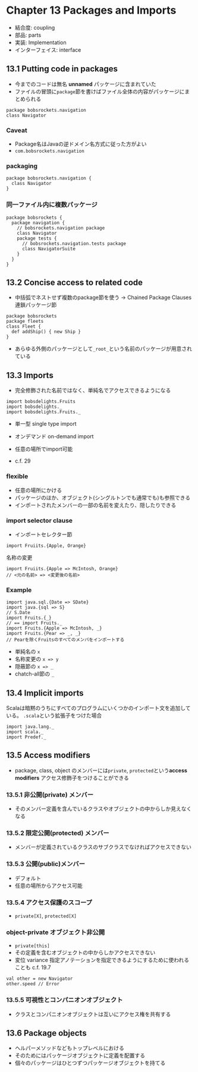 Chapter 13 Packages and Imports
===============================

- 結合度: coupling
- 部品: parts
- 実装: Implementation
- インターフェイス: interface

13.1 Putting code in packages
-----------------------------
- 今までのコードは無名 **unnamed** パッケージに含まれていた
- ファイルの冒頭に`package`節を書けばファイル全体の内容がパッケージにまとめられる

```
package bobsrockets.navigation
class Navigator
```

### Caveat
- Package名はJavaの逆ドメイン名方式に従った方がよい
- `com.bobsrockets.navigation`

### packaging
```
package bobsrockets.navigation {
  class Navigator
}
```

### 同一ファイル内に複数パッケージ
```
package bobsrockets {
  package navigation {
    // bobsrockets.navigation package
    class Navigator
    package tests {
      // bobsrockets.navigation.tests package
      class NavigatorSuite
    }
  }
}
```

13.2 Concise access to related code
-----------------------------------

- 中括弧でネストせず複数のpackage節を使う -> Chained Package Clauses 連鎖パッケージ節

```
package bobsrockets
package fleets
class Fleet {
  def addShip() { new Ship }
}
```

- あらゆる外側のパッケージとして`_root_`という名前のパッケージが用意されている

13.3 Imports
------------
- 完全修飾された名前ではなく、単純名でアクセスできるようになる

```
import bobsdelights.Fruits
import bobsdelights._
import bobsdelights.Fruits._
```

- 単一型 single type import
- オンデマンド on-demand import

- 任意の場所でimport可能
- c.f. 29

### flexible
- 任意の場所にかける
- パッケージのほか、オブジェクト(シングルトンでも通常でも)も参照できる
- インポートされたメンバーの一部の名前を変えたり、隠したりできる


### import selector clause
- インポートセレクター節

```
import Fruiits.{Apple, Orange}
```

名称の変更

```
import Fruiits.{Apple => McIntosh, Orange}
// <元の名前> => <変更後の名前>
```

### Example

```
import java.sql.{Date => SDate}
import java.{sql => S}
// S.Date
import Fruits.{_}
// == import Fruits._
import Fruits.{Apple => McIntosh, _}
import Fruits.{Pear => _, _}
// Pearを除くFruitsのすべてのメンバをインポートする
```

- 単純名の `x`
- 名称変更の `x => y`
- 隠蔽節の `x => _`
- chatch-all節の `_`

13.4 Implicit imports
---------------------
Scalaは暗黙のうちにすべてのプログラムにいくつかのインポート文を追加している。
`.scala`という拡張子をつけた場合

```
import java.lang._
import scala._
import Predef._
```

13.5 Access modifiers
---------------------
- package, class, object のメンバーには`private`, `protected`という**access modifiers** アクセス修飾子をつけることができる

### 13.5.1 非公開(private) メンバー
- そのメンバー定義を含んでいるクラスやオブジェクトの中からしか見えなくなる

### 13.5.2 限定公開(protected) メンバー
- メンバーが定義されているクラスのサブクラスでなければアクセスできない

### 13.5.3 公開(public)メンバー
- デフォルト
- 任意の場所からアクセス可能

### 13.5.4 アクセス保護のスコープ
- `private[X]`, `protected[X]`

### object-private オブジェクト非公開
- `private[this]`
- その定義を含むオブジェクトの中からしかアクセスできない
- 変位 variance 指定アノテーションを指定できるようにするために使われることも c.f. 19.7


```
val other = new Navigator
other.speed // Error
```

### 13.5.5 可視性とコンパニオンオブジェクト
- クラスとコンパニオンオブジェクトは互いにアクセス権を共有する


13.6 Package objects
--------------------
- ヘルパーメソッドなどもトップレベルにおける
- そのためにはパッケージオブジェクトに定義を配置する
- 個々のパッケージはひとつずつパッケージオブジェクトを持てる



